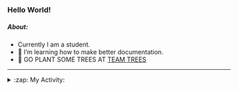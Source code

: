 ### Hello World!

##### About:
- Currently I am a student.
- 🌱 I’m learning how to make better documentation.
- 🌱 GO PLANT SOME TREES AT [TEAM TREES](https://teamtrees.org/)

---
<details>
  <summary>:zap: My Activity:</summary>
  
<!--START_SECTION:waka-->
![Code Time](http://img.shields.io/badge/Code%20Time-1%2C086%20hrs%2038%20mins-blue)

**I'm a Night 🦉** 

```text
🌞 Morning                1262 commits        ██░░░░░░░░░░░░░░░░░░░░░░░   09.08 % 
🌆 Daytime                4814 commits        █████████░░░░░░░░░░░░░░░░   34.63 % 
🌃 Evening                4057 commits        ███████░░░░░░░░░░░░░░░░░░   29.18 % 
🌙 Night                  3770 commits        ███████░░░░░░░░░░░░░░░░░░   27.12 % 
```
📅 **I'm Most Productive on Wednesday** 

```text
Monday                   2145 commits        ████░░░░░░░░░░░░░░░░░░░░░   15.43 % 
Tuesday                  1697 commits        ███░░░░░░░░░░░░░░░░░░░░░░   12.21 % 
Wednesday                3183 commits        ██████░░░░░░░░░░░░░░░░░░░   22.89 % 
Thursday                 1740 commits        ███░░░░░░░░░░░░░░░░░░░░░░   12.52 % 
Friday                   1376 commits        ██░░░░░░░░░░░░░░░░░░░░░░░   09.90 % 
Saturday                 1287 commits        ██░░░░░░░░░░░░░░░░░░░░░░░   09.26 % 
Sunday                   2475 commits        ████░░░░░░░░░░░░░░░░░░░░░   17.80 % 
```


📊 **This Week I Spent My Time On** 

```text
🔥 Editors: 
VS Code                  7 hrs 10 mins       █████████████████████████   100.00 % 

🐱‍💻 Projects: 
CSF22                    3 hrs 57 mins       ██████████████░░░░░░░░░░░   55.16 % 
quizeco                  1 hr 45 mins        ██████░░░░░░░░░░░░░░░░░░░   24.50 % 
technocean-frontend      1 hr 11 mins        ████░░░░░░░░░░░░░░░░░░░░░   16.58 % 
praise                   14 mins             █░░░░░░░░░░░░░░░░░░░░░░░░   03.44 % 
gdsc-next-weather-app    0 secs              ░░░░░░░░░░░░░░░░░░░░░░░░░   00.22 % 
```


 Last Updated on 05/04/2023 03:07:58 UTC
<!--END_SECTION:waka-->
</details>
